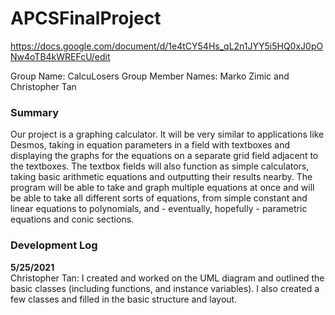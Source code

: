 # APCSFinalProject

https://docs.google.com/document/d/1e4tCY54Hs_qL2n1JYY5i5HQ0xJ0pONw4oTB4kWREFcU/edit

Group Name: CalcuLosers
Group Member Names: Marko Zimic and Christopher Tan

### Summary
Our project is a graphing calculator. It will be very similar to applications like Desmos, taking in
equation parameters in a field with textboxes and displaying the graphs for the equations on a
separate grid field adjacent to the textboxes. The textbox fields will also function as simple
calculators, taking basic arithmetic equations and outputting their results nearby. The program will
be able to take and graph multiple equations at once and will be able to take all different sorts of
equations, from simple constant and linear equations to polynomials, and - eventually, hopefully -
parametric equations and conic sections.

### Development Log
**5/25/2021**\
Christopher Tan: I created and worked on the UML diagram and outlined the basic classes (including functions, and instance variables). I also created a few classes and filled in the basic structure and layout.

